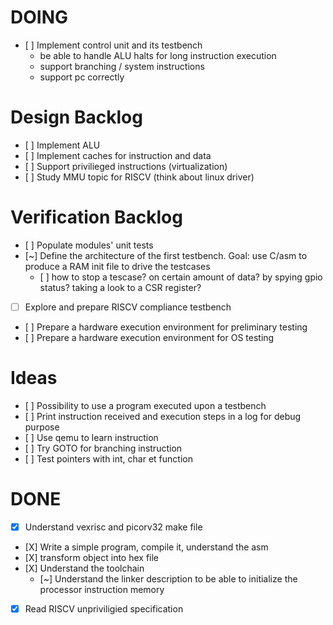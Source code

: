 # DOING

- [ ] Implement control unit and its testbench
    - be able to handle ALU halts for long instruction execution
    - support branching / system instructions
    - support pc correctly

# Design Backlog

- [ ] Implement ALU
- [ ] Implement caches for instruction and data
- [ ] Support privilieged instructions (virtualization)
- [ ] Study MMU topic for RISCV (think about linux driver)

# Verification Backlog

- [ ] Populate modules' unit tests
- [~] Define the architecture of the first testbench. Goal: use C/asm to produce
      a RAM init file to drive the testcases
    - [ ] how to stop a tescase? on certain amount of data? by spying gpio
          status? taking a look to a CSR register?
- [ ] Explore and prepare RISCV compliance testbench
- [ ] Prepare a hardware execution environment for preliminary testing
- [ ] Prepare a hardware execution environment for OS testing

# Ideas

- [ ] Possibility to use a program executed upon a testbench
- [ ] Print instruction received and execution steps in a log for debug purpose
- [ ] Use qemu to learn instruction
- [ ] Try GOTO for branching instruction
- [ ] Test pointers with int, char et function

# DONE

- [X] Understand vexrisc and picorv32 make file
- [X] Write a simple program, compile it, understand the asm
- [X] transform object into hex file
- [X] Understand the toolchain
    - [~] Understand the linker description to be able to initialize the processor instruction memory
- [X] Read RISCV unpriviligied specification
